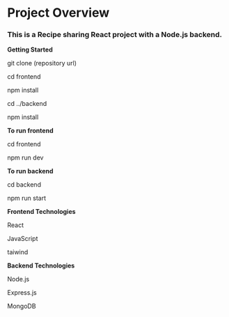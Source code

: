 <h1>Project Overview</h1>

<h3>This is a Recipe sharing React project with a Node.js backend.</h3>

**Getting Started**

git clone (repository url)

cd frontend

npm install

cd ../backend

npm install

**To run frontend**

cd frontend

npm run dev

**To run backend**

cd backend

npm run start

**Frontend Technologies**

React

JavaScript

taiwind

**Backend Technologies**

Node.js

Express.js

MongoDB 
